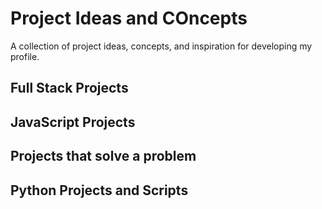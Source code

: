 # Project Ideas and COncepts
A collection  of project ideas, concepts, and inspiration for developing my profile.

## Full Stack Projects

## JavaScript Projects

## Projects that solve a problem

## Python Projects and Scripts
